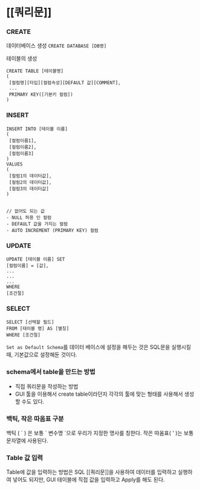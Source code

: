 # [[쿼리문]]

### CREATE
데이터베이스 생성
`CREATE DATABASE [DB명]`

테이블의 생성
```
CREATE TABLE [테이블명]
(
 [컬럼명][타입][컬럼속성][DEFAULT 값][COMMENT],
 ...
 PRIMARY KEY([기본키 컬럼])
)
```


### INSERT
```
INSERT INTO [테이블 이름]
(
 [컬럼이름1],
 [컬럼이름2],
 [컬럼이름3]
)
VALUES
(
 [컬럼1의 데이터값],
 [컬럼2의 데이터값],
 [컬럼3의 데이터값]
)


// 없어도 되는 값
- NULL 허용 인 컬럼
- DEFAULT 값을 가지는 컬럼
- AUTO INCREMENT (PRIMARY KEY) 컬럼
```

### UPDATE
```
UPDATE [테이블 이름] SET
[컬럼이름] = [값],
...
...
...
WHERE
[조건절]
```


### SELECT
```
SELECT [선택할 필드]
FROM [테이블 명] AS [별칭]
WHERE [조건절]
```


`Set as Default Schema`를 데이터 베이스에 설정을 해두는 것은 SQL문을 실행시킬 때, 기본값으로 설정해둔 것이다.


### schema에서 table을 만드는 방법
- 직접 쿼리문을 작성하는 방법
- GUI 툴을 이용해서 create table이라던지 각각의 툴에 맞는 형태를 사용해서 생성할 수도 있다.

### 백틱, 작은 따옴표 구분
백틱 ( \` ) 은 보통 \` 변수명 \`으로 우리가 지정한 명사를 칭한다.
작은 따옴표( ' )는 보통 문자열에 사용된다.

### Table 값 입력
Table에 값을 입력하는 방법은 SQL [[쿼리문]]을 사용하여 데이터를 입력하고 실행하여 넣어도 되지만,  GUI 테이블에 직접 값을 입력하고 Apply를 해도 된다.


